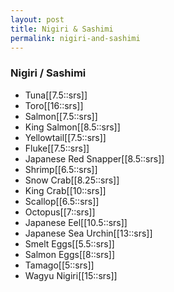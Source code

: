 ```yaml
---
layout: post
title: Nigiri & Sashimi
permalink: nigiri-and-sashimi
---
```


### Nigiri / Sashimi

- Tuna[[7.5::srs]]
- Toro[[16::srs]]
- Salmon[[7.5::srs]]
- King Salmon[[8.5::srs]]
- Yellowtail[[7.5::srs]]
- Fluke[[7.5::srs]]
- Japanese Red Snapper[[8.5::srs]]
- Shrimp[[6.5::srs]]
- Snow Crab[[8.25::srs]]
- King Crab[[10::srs]]
- Scallop[[6.5::srs]]
- Octopus[[7::srs]]
- Japanese Eel[[10.5::srs]]
- Japanese Sea Urchin[[13::srs]]
- Smelt Eggs[[5.5::srs]]
- Salmon Eggs[[8::srs]]
- Tamago[[5::srs]]
- Wagyu Nigiri[[15::srs]]